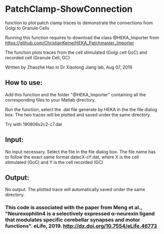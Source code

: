 # PatchClamp-ShowConnection

function to plot patch clamp traces to demonstrate the connections from Golgi to Granule Cells

Running this function requires to download the class @HEKA_Importer from https://github.com/ChristianKeine/HEKA_Patchmaster_Importer

The function plots traces from the cell stimulated (Golgi cell GoC) and recorded cell (Granule Cell, GC)

Written by Zhaozhe Hao in Dr Xiaolong Jiang lab, Aug 07, 2019

## How to use:
 
Add this function and the folder "@HEKA_Importer" containing all the corresponding files to your Matlab directory.

Run the function, select the .dat file generate by HEKA in the the file dialog box. The two traces will be plotted and saved under the same directory.

Try with 190806s2c2-c7.dat
 
## Input: 
No input necessary. Select the file in the file dialog box.
The file name has to follow the exact same format datecX-cY.dat, where X is the cell stimulated (GoC) and Y is the cell recorded (GC)

## Output:
No output. The plotted trace will automatically saved under the same directory.

### This code is associated with the paper from Meng et al., "Neurexophilin4 is a selectively expressed α-neurexin ligand that modulates specific cerebellar synapses and motor functions". eLife, 2019. http://dx.doi.org/10.7554/eLife.46773

